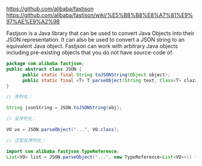 

https://github.com/alibaba/fastjson
https://github.com/alibaba/fastjson/wiki/%E5%B8%B8%E8%A7%81%E9%97%AE%E9%A2%98



Fastjson is a Java library that can be used to convert Java Objects into their JSON representation. It can also be used to convert a JSON string to an equivalent Java object. Fastjson can work with arbitrary Java objects including pre-existing objects that you do not have source-code of.


``` java
package com.alibaba.fastjson;
public abstract class JSON {
      public static final String toJSONString(Object object);
      public static final <T> T parseObject(String text, Class<T> clazz, Feature... features);
}

// 序列化：

String jsonString = JSON.toJSONString(obj);

// 反序列化：

VO vo = JSON.parseObject("...", VO.class);

// 泛型反序列化：

import com.alibaba.fastjson.TypeReference;
List<VO> list = JSON.parseObject("...", new TypeReference<List<VO>>() {});
```